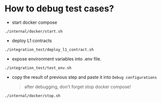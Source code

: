 # How to debug test cases?

- start docker compose

```
./internal/docker/start.sh
```

- deploy L1 contracts

```
./integration_test/deploy_l1_contract.sh
```

- expose environment variables into .env file.

```
./integration_test/test_env.sh
```

- copy the result of previous step and paste it into `Debug configurations`
  > after debugging, don't forget stop docker compose!

```
./internal/docker/stop.sh
```
